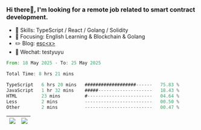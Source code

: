 ### Hi there👋, I'm looking for a remote job related to smart contract development.


- 🔨 Skills: TypeScript / React / Golang / Solidity
- 🎯 Focusing: English Learning & Blockchain & Golang
- ✏️ Blog: [esc\<x\>](https://escx.github.io)
- 💬 Wechat: testyuyu


<!--START_SECTION:waka-->

```rust
From: 18 May 2025 - To: 25 May 2025

Total Time: 8 hrs 21 mins

TypeScript   6 hrs 20 mins   ###################------   75.83 %
JavaScript   1 hr 32 mins    #####--------------------   18.43 %
HTML         23 mins         #------------------------   04.64 %
Less         2 mins          -------------------------   00.50 %
Other        2 mins          -------------------------   00.47 %
```

<!--END_SECTION:waka-->


| <img align="center" src="https://github-readme-stats.vercel.app/api/?username=escX&show_icons=true&theme=buefy&hide_border=true&card_width=500" /> | <img align="center" src="https://github-readme-stats.vercel.app/api/top-langs/?username=escX&layout=compact&theme=buefy&hide_border=true&card_width=500" /> |
| ------------- | ------------- |
